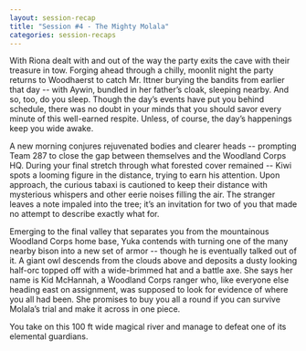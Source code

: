 ```yaml
---
layout: session-recap
title: "Session #4 - The Mighty Molala"
categories: session-recaps
---
```


With Riona dealt with and out of the way the party exits the cave with their treasure in tow. Forging ahead through a chilly, moonlit night the party returns to Woodhaerst to catch Mr. Ittner burying the bandits from earlier that day -- with Aywin, bundled in her father’s cloak, sleeping nearby. And so, too, do you sleep. Though the day’s events have put you behind schedule, there was no doubt in your minds that you should savor every minute of this well-earned respite. Unless, of course, the day’s happenings keep you wide awake.

A new morning conjures rejuvenated bodies and clearer heads -- prompting Team 287 to close the gap between themselves and the Woodland Corps HQ. During your final stretch through what forested cover remained -- Kiwi spots a looming figure in the distance, trying to earn his attention. Upon approach, the curious tabaxi is cautioned to keep their distance with mysterious whispers and other eerie noises filling the air. The stranger leaves a note impaled into the tree; it’s an invitation for two of you that made no attempt to describe exactly what for.

Emerging to the final valley that separates you from the mountainous Woodland Corps home base, Yuka contends with turning one of the many nearby bison into a new set of armor -- though he is eventually talked out of it. A giant owl descends from the clouds above and deposits a dusty looking half-orc topped off with a wide-brimmed hat and a battle axe. She says her name is Kid McHannah, a Woodland Corps ranger who, like everyone else heading east on assignment, was supposed to look for evidence of where you all had been. She promises to buy you all a round if you can survive Molala’s trial and make it across in one piece.

You take on this 100 ft wide magical river and manage to defeat one of its elemental guardians.
